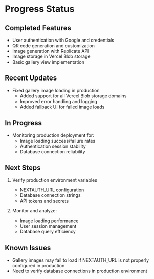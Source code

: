 # Progress Status

## Completed Features
- User authentication with Google and credentials
- QR code generation and customization
- Image generation with Replicate API
- Image storage in Vercel Blob storage
- Basic gallery view implementation

## Recent Updates
- Fixed gallery image loading in production
  - Added support for all Vercel Blob storage domains
  - Improved error handling and logging
  - Added fallback UI for failed image loads

## In Progress
- Monitoring production deployment for:
  - Image loading success/failure rates
  - Authentication session stability
  - Database connection reliability

## Next Steps
1. Verify production environment variables
   - NEXTAUTH_URL configuration
   - Database connection strings
   - API tokens and secrets

2. Monitor and analyze:
   - Image loading performance
   - User session management
   - Database query efficiency

## Known Issues
- Gallery images may fail to load if NEXTAUTH_URL is not properly configured in production
- Need to verify database connections in production environment
